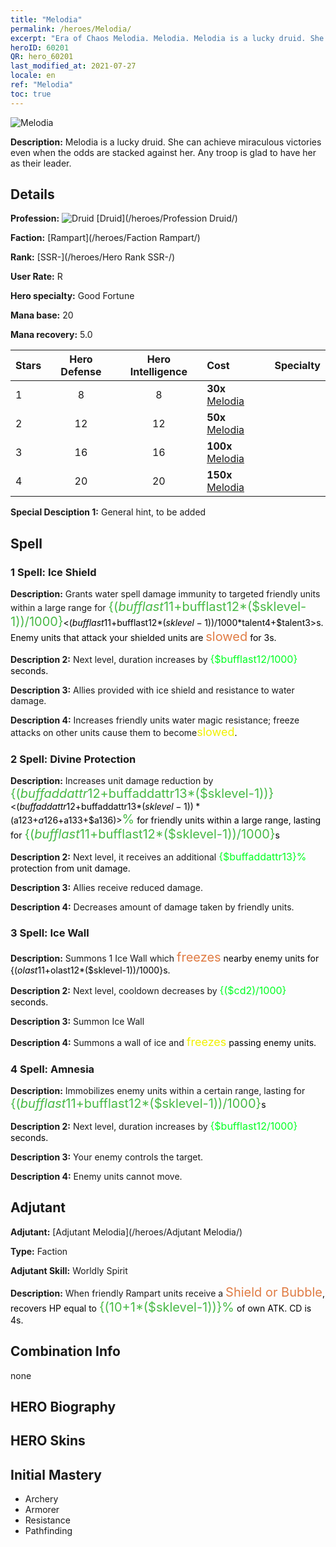 ```yaml
---
title: "Melodia"
permalink: /heroes/Melodia/
excerpt: "Era of Chaos Melodia. Melodia. Melodia is a lucky druid. She can achieve miraculous victories even when the odds are stacked against her. Any troop is glad to have her as their leader."
heroID: 60201
QR: hero_60201
last_modified_at: 2021-07-27
locale: en
ref: "Melodia"
toc: true
---
```

  ![Melodia](/images/h/h_Melodia.jpg)

 **Description:** Melodia is a lucky druid. She can achieve miraculous victories even when the odds are stacked against her. Any troop is glad to have her as their leader.
## Details
 **Profession:** ![Druid](/images/h/h_prof_4.png)  [Druid](/heroes/Profession Druid/)

 **Faction:** [Rampart](/heroes/Faction Rampart/)

 **Rank:** [SSR-](/heroes/Hero Rank SSR-/)

 **User Rate:** R

 **Hero specialty:** Good Fortune

 **Mana base:** 20

 **Mana recovery:** 5.0


  | Stars | Hero Defense | Hero Intelligence | Cost |     Specialty     |
  |---------|:---------------:|:---------------:|:--|--------------------|
  |    1    | 8 | 8 | **30x** [Melodia](/Items/her_364/) |  |
  |    2    | 12 | 12 | **50x** [Melodia](/Items/her_364/) |  |
  |    3    | 16 | 16 | **100x** [Melodia](/Items/her_364/) |  |
  |    4    | 20 | 20 | **150x** [Melodia](/Items/her_364/) |  |

 **Special Desciption 1:** General hint, to be added

## Spell
### 1 Spell: Ice Shield
 **Description:** Grants water spell damage immunity to targeted friendly units within a large range for <span style="color: #48b946;font-size:20px">{($bufflast11+$bufflast12*($sklevel-1))/1000}</span><span style="color: black"><($bufflast11+$bufflast12*($sklevel-1))/1000*$talent4+$talent3>s. Enemy units that attack your shielded units are <span style="color: #e07c44;font-size:20px">slowed</span><span style="color: black"> for 3s.

 **Description 2:** Next level, duration increases by <span style="color: #00ff22;font-size:16px">{$bufflast12/1000}</span><span style="color: black"> seconds.

 **Description 3:** Allies provided with ice shield and resistance to water damage.

 **Description 4:** Increases friendly units water magic resistance; freeze attacks on other units cause them to become<span style="color: #f0f000;font-size:18px">slowed</span><span style="color: black">.

### 2 Spell: Divine Protection
 **Description:** Increases unit damage reduction by <span style="color: #48b946;font-size:20px">{($buffaddattr12+$buffaddattr13*($sklevel-1))}</span><span style="color: black"><($buffaddattr12+$buffaddattr13*($sklevel-1))*($a123+$a126+$a133+$a136)><span style="color: #48b946;font-size:20px">%</span><span style="color: black"> for friendly units within a large range, lasting for <span style="color: #48b946;font-size:20px">{($bufflast11+$bufflast12*($sklevel-1))/1000}</span><span style="color: black">s

 **Description 2:** Next level, it receives an additional <span style="color: #00ff22;font-size:16px">{$buffaddattr13}%</span><span style="color: black"> protection from unit damage.

 **Description 3:** Allies receive reduced damage.

 **Description 4:** Decreases amount of damage taken by friendly units.

### 3 Spell: Ice Wall
 **Description:** Summons 1 Ice Wall which <span style="color: #e07c44;font-size:20px">freezes</span><span style="color: black"> nearby enemy units for {($olast11+$olast12*($sklevel-1))/1000}s.

 **Description 2:** Next level, cooldown decreases by <span style="color: #00ff22;font-size:16px">{($cd2)/1000}</span><span style="color: black"> seconds.

 **Description 3:** Summon Ice Wall

 **Description 4:** Summons a wall of ice and <span style="color: #f0f000;font-size:18px">freezes</span><span style="color: black"> passing enemy units.

### 4 Spell: Amnesia
 **Description:** Immobilizes enemy units within a certain range, lasting for <span style="color: #48b946;font-size:20px">{($bufflast11+$bufflast12*($sklevel-1))/1000}</span><span style="color: black">s

 **Description 2:** Next level, duration increases by <span style="color: #00ff22;font-size:16px">{$bufflast12/1000}</span><span style="color: black"> seconds.

 **Description 3:** Your enemy controls the target.

 **Description 4:** Enemy units cannot move.


## Adjutant

 **Adjutant:**  [Adjutant Melodia](/heroes/Adjutant Melodia/) 

 **Type:**  Faction 

 **Adjutant Skill:**  Worldly Spirit 

 **Description:** When friendly Rampart units receive a <span style="color: #e07c44;font-size:20px">Shield or Bubble</span><span style="color: black">, recovers HP equal to <span style="color: #48b946;font-size:20px">{(10+1*($sklevel-1))}%</span><span style="color: black"> of own ATK. CD is 4s.

## Combination Info

  none
## HERO Biography

## HERO Skins

## Initial Mastery
   - Archery
   - Armorer
   - Resistance
   - Pathfinding
